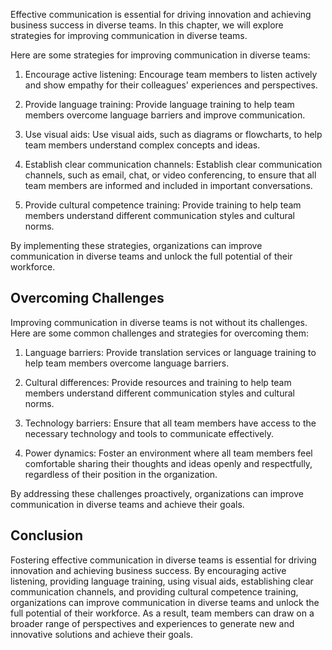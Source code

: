 
Effective communication is essential for driving innovation and achieving business success in diverse teams. In this chapter, we will explore strategies for improving communication in diverse teams.

Here are some strategies for improving communication in diverse teams:

1. Encourage active listening: Encourage team members to listen actively and show empathy for their colleagues' experiences and perspectives.

2. Provide language training: Provide language training to help team members overcome language barriers and improve communication.

3. Use visual aids: Use visual aids, such as diagrams or flowcharts, to help team members understand complex concepts and ideas.

4. Establish clear communication channels: Establish clear communication channels, such as email, chat, or video conferencing, to ensure that all team members are informed and included in important conversations.

5. Provide cultural competence training: Provide training to help team members understand different communication styles and cultural norms.

By implementing these strategies, organizations can improve communication in diverse teams and unlock the full potential of their workforce.

Overcoming Challenges
---------------------

Improving communication in diverse teams is not without its challenges. Here are some common challenges and strategies for overcoming them:

1. Language barriers: Provide translation services or language training to help team members overcome language barriers.

2. Cultural differences: Provide resources and training to help team members understand different communication styles and cultural norms.

3. Technology barriers: Ensure that all team members have access to the necessary technology and tools to communicate effectively.

4. Power dynamics: Foster an environment where all team members feel comfortable sharing their thoughts and ideas openly and respectfully, regardless of their position in the organization.

By addressing these challenges proactively, organizations can improve communication in diverse teams and achieve their goals.

Conclusion
----------

Fostering effective communication in diverse teams is essential for driving innovation and achieving business success. By encouraging active listening, providing language training, using visual aids, establishing clear communication channels, and providing cultural competence training, organizations can improve communication in diverse teams and unlock the full potential of their workforce. As a result, team members can draw on a broader range of perspectives and experiences to generate new and innovative solutions and achieve their goals.

